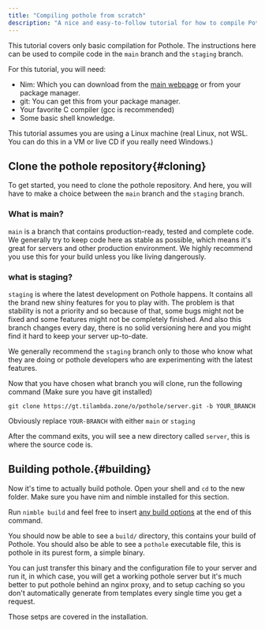 ```yaml
---
title: "Compiling pothole from scratch"
description: "A nice and easy-to-follow tutorial for how to compile Pothole from scratch."
---
```


This tutorial covers only basic compilation for Pothole.
The instructions here can be used to compile code in the `main` branch and the `staging` branch.

For this tutorial, you will need:

* Nim: Which you can download from the [main webpage](https://nim-lang.org/) or from your package manager.
* git: You can get this from your package manager.
* Your favorite C compiler (gcc is recommended) 
* Some basic shell knowledge.

This tutorial assumes you are using a Linux machine
(real Linux, not WSL. You can do this in a VM or live CD if you really need Windows.)

## Clone the pothole repository{#cloning}

To get started, you need to clone the pothole repository. And here, you
will have to make a choice between the `main` branch and the `staging`
branch.

### What is main?

`main` is a branch that contains production-ready, tested and complete code.
We generally try to keep code here as stable as possible,
which means it's great for servers and other production environment.
We highly recommend you use this for your build unless you like living dangerously.

### what is staging?

`staging` is where the latest development on Pothole happens.
It contains all the brand new shiny features for you to play with.
The problem is that stability is not a priority and so because of that,
some bugs might not be fixed and some features might not be completely finished.
And also this branch changes every day, there is no solid versioning here
and you might find it hard to keep your server up-to-date.

We generally recommend the `staging` branch only to those who know what they are doing
or pothole developers who are experimenting with the latest features.

Now that you have chosen what branch you will clone,
run the following command (Make sure you have git installed)

`git clone https://gt.tilambda.zone/o/pothole/server.git -b YOUR_BRANCH`

Obviously replace `YOUR-BRANCH` with either `main` or `staging`

After the command exits, you will see a new directory called `server`, this is where the source code is.

## Building pothole.{#building}

Now it's time to actually build pothole. Open your shell and `cd`
to the new folder. Make sure you have nim and nimble installed for
this section.

Run `nimble build` and feel free to insert [any build options](/wiki/build-options/) at the end of this command.

You should now be able to see a `build/` directory,
this contains your build of Pothole.
You should also be able to see a `pothole` executable file,
this is pothole in its purest form, a simple binary.

You can just transfer this binary and the configuration file to your server and run it,
in which case, you will get a working pothole server but it's much better to put pothole behind an nginx proxy,
and to setup caching so you don't automatically generate from templates every single time you get a request.

Those setps are covered in the installation.